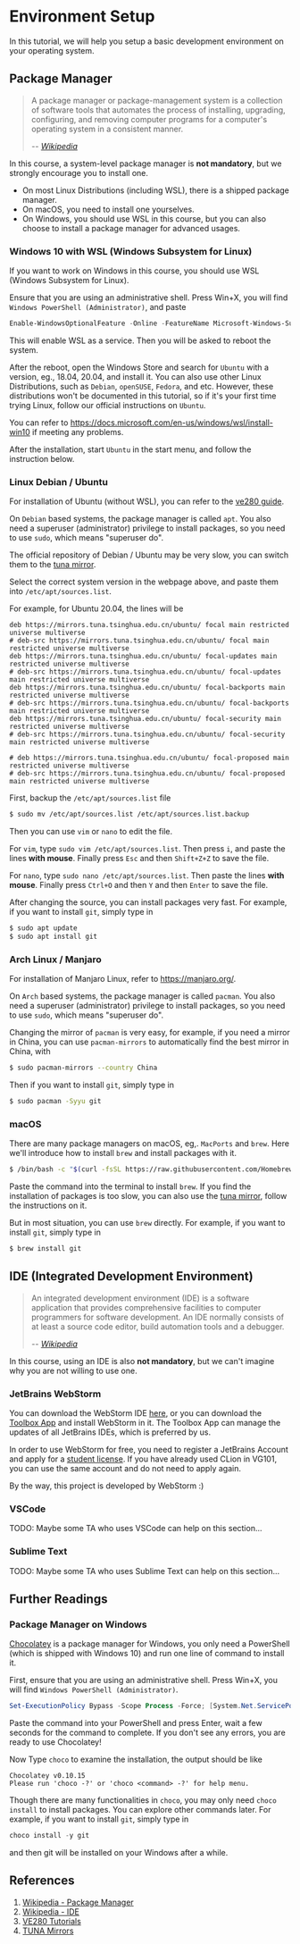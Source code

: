 # Environment Setup

In this tutorial, we will help you setup a basic development environment on your operating system.

## Package Manager

> A package manager or package-management system is a collection of software tools that automates the process of installing, upgrading, configuring, and removing computer programs for a computer's operating system in a consistent manner.
>
> -- <cite>[Wikipedia](https://en.wikipedia.org/wiki/Package_manager)</cite>

In this course, a system-level package manager is **not mandatory**, but we strongly encourage you to install one.
+ On most Linux Distributions (including WSL), there is a shipped package manager.
+ On macOS, you need to install one yourselves.
+ On Windows, you should use WSL in this course, but you can also choose to install a package manager for advanced usages.


### Windows 10 with WSL (Windows Subsystem for Linux)

If you want to work on Windows in this course, you should use WSL (Windows Subsystem for Linux).

Ensure that you are using an administrative shell. Press Win+X, you will find `Windows PowerShell (Administrator)`, and paste

```powershell
Enable-WindowsOptionalFeature -Online -FeatureName Microsoft-Windows-Subsystem-Linux
```

This will enable WSL as a service. Then you will be asked to reboot the system.

After the reboot, open the Windows Store and search for `Ubuntu` with a version, eg., 18.04, 20.04, and install it. You can also use other Linux Distributions, such as `Debian`, `openSUSE`, `Fedora`, and etc. However, these distributions won't be documented in this tutorial, so if it's your first time trying Linux, follow our official instructions on `Ubuntu`.

You can refer to https://docs.microsoft.com/en-us/windows/wsl/install-win10 if meeting any problems.

After the installation, start `Ubuntu` in the start menu, and follow the instruction below.

### Linux Debian / Ubuntu

For installation of Ubuntu (without WSL), you can refer to the [ve280 guide](https://github.com/ve280/tutorials).

On `Debian` based systems, the package manager is called `apt`. You also need a superuser (administrator) privilege to install packages, so you need to use `sudo`, which means "superuser do".

The official repository of Debian / Ubuntu may be very slow, you can switch them to the [tuna mirror](https://mirror.tuna.tsinghua.edu.cn/help/ubuntu/).

Select the correct system version in the webpage above, and paste them into `/etc/apt/sources.list`.

For example, for Ubuntu 20.04, the lines will be

```
deb https://mirrors.tuna.tsinghua.edu.cn/ubuntu/ focal main restricted universe multiverse
# deb-src https://mirrors.tuna.tsinghua.edu.cn/ubuntu/ focal main restricted universe multiverse
deb https://mirrors.tuna.tsinghua.edu.cn/ubuntu/ focal-updates main restricted universe multiverse
# deb-src https://mirrors.tuna.tsinghua.edu.cn/ubuntu/ focal-updates main restricted universe multiverse
deb https://mirrors.tuna.tsinghua.edu.cn/ubuntu/ focal-backports main restricted universe multiverse
# deb-src https://mirrors.tuna.tsinghua.edu.cn/ubuntu/ focal-backports main restricted universe multiverse
deb https://mirrors.tuna.tsinghua.edu.cn/ubuntu/ focal-security main restricted universe multiverse
# deb-src https://mirrors.tuna.tsinghua.edu.cn/ubuntu/ focal-security main restricted universe multiverse

# deb https://mirrors.tuna.tsinghua.edu.cn/ubuntu/ focal-proposed main restricted universe multiverse
# deb-src https://mirrors.tuna.tsinghua.edu.cn/ubuntu/ focal-proposed main restricted universe multiverse
```

First, backup the `/etc/apt/sources.list` file

```bash
$ sudo mv /etc/apt/sources.list /etc/apt/sources.list.backup
```

Then you can use `vim` or `nano` to edit the file.

For `vim`, type `sudo vim /etc/apt/sources.list`. Then press `i`, and paste the lines **with mouse**. Finally press `Esc` and then `Shift+Z+Z` to save the file.

For `nano`, type `sudo nano /etc/apt/sources.list`. Then paste the lines **with mouse**. Finally press `Ctrl+O` and then `Y` and then `Enter` to save the file.

After changing the source, you can install packages very fast. For example, if you want to install `git`, simply type in

```bash
$ sudo apt update
$ sudo apt install git
```

### Arch Linux / Manjaro

For installation of Manjaro Linux, refer to https://manjaro.org/.

On `Arch` based systems, the package manager is called `pacman`. You also need a superuser (administrator) privilege to install packages, so you need to use `sudo`, which means "superuser do".


Changing the mirror of `pacman` is very easy, for example, if you need a mirror in China, you can use `pacman-mirrors` to automatically find the best mirror in China, with

```bash
$ sudo pacman-mirrors --country China
```

Then if you want to install `git`, simply type in

```bash
$ sudo pacman -Syyu git
```

### macOS

There are many package managers on macOS, eg,. `MacPorts` and `brew`. Here we'll introduce how to install `brew` and install packages with it.

```bash
$ /bin/bash -c "$(curl -fsSL https://raw.githubusercontent.com/Homebrew/install/master/install.sh)"
```

Paste the command into the terminal to install `brew`. If you find the installation of packages is too slow, you can also use the [tuna mirror](https://mirror.tuna.tsinghua.edu.cn/help/homebrew/), follow the instructions on it.

But in most situation, you can use `brew` directly. For example, if you want to install `git`, simply type in

```bash
$ brew install git
```

## IDE (Integrated Development Environment)

> An integrated development environment (IDE) is a software application that provides comprehensive facilities to computer programmers for software development. An IDE normally consists of at least a source code editor, build automation tools and a debugger.
>
> -- <cite>[Wikipedia](https://en.wikipedia.org/wiki/Integrated_development_environment)</cite>

In this course, using an IDE is also **not mandatory**, but we can't imagine why you are not willing to use one.

### JetBrains WebStorm

You can download the WebStorm IDE [here](https://www.jetbrains.com/webstorm/), or you can download the [Toolbox App](https://www.jetbrains.com/toolbox-app/) and install WebStorm in it. The Toolbox App can manage the updates of all JetBrains IDEs, which is preferred by us.

In order to use WebStorm for free, you need to register a JetBrains Account and apply for a [student license](https://www.jetbrains.com/shop/eform/students). If you have already used CLion in VG101, you can use the same account and do not need to apply again.

By the way, this project is developed by WebStorm :)

### VSCode

TODO: Maybe some TA who uses VSCode can help on this section...


### Sublime Text

TODO: Maybe some TA who uses Sublime Text can help on this section...


## Further Readings

### Package Manager on Windows

[Chocolatey](https://chocolatey.org/) is a package manager for Windows, you only need a PowerShell (which is shipped with Windows 10) and run one line of command to install it.

First, ensure that you are using an administrative shell. Press Win+X, you will find `Windows PowerShell (Administrator)`.

```powershell
Set-ExecutionPolicy Bypass -Scope Process -Force; [System.Net.ServicePointManager]::SecurityProtocol = [System.Net.ServicePointManager]::SecurityProtocol -bor 3072; iex ((New-Object System.Net.WebClient).DownloadString('https://chocolatey.org/install.ps1'))
```

Paste the command into your PowerShell and press Enter, wait a few seconds for the command to complete. If you don't see any errors, you are ready to use Chocolatey!

Now Type `choco` to examine the installation, the output should be like

```
Chocolatey v0.10.15
Please run 'choco -?' or 'choco <command> -?' for help menu.
```

Though there are many functionalities in `choco`, you may only need `choco install` to install packages. You can explore other commands later. For example, if you want to install `git`, simply type in

```powershell
choco install -y git
```

and then git will be installed on your Windows after a while.


## References

1. [Wikipedia - Package Manager](https://en.wikipedia.org/wiki/Package_manager)
2. [Wikipedia - IDE](https://en.wikipedia.org/wiki/Integrated_development_environment)
3. [VE280 Tutorials](https://github.com/ve280/tutorials)
4. [TUNA Mirrors](https://mirror.tuna.tsinghua.edu.cn)
